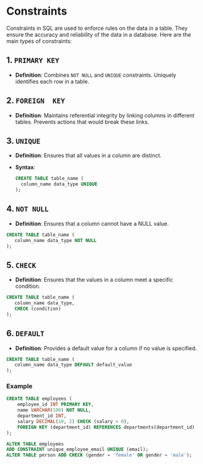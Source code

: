 # Constraints

Constraints in SQL are used to enforce rules on the data in a table. They ensure the accuracy and reliability of the data in a database. Here are the main types of constraints:

## 1. `PRIMARY KEY`

- **Definition**: Combines `NOT NULL` and `UNIQUE` constraints. Uniquely identifies each row in a table.

## 2. `FOREIGN  KEY`

- **Definition**: Maintains referential integrity by linking columns in different tables. Prevents actions that would break these links.

## 3. `UNIQUE`

- **Definition**: Ensures that all values in a column are distinct.
- **Syntax**:

  ```sql
  CREATE TABLE table_name (
    column_name data_type UNIQUE
  );
  ```

## 4. `NOT NULL`

- **Definition**: Ensures that a column cannot have a NULL value.

```sql
CREATE TABLE table_name (
   column_name data_type NOT NULL
);
```

## 5. `CHECK`

- **Definition**: Ensures that the values in a column meet a specific condition.

```sql
CREATE TABLE table_name (
   column_name data_type,
   CHECK (condition)
);
```

## 6. `DEFAULT`

- **Definition**: Provides a default value for a column if no value is specified.

```sql
CREATE TABLE table_name (
   column_name data_type DEFAULT default_value
);
```

### Example

```sql
CREATE TABLE employees (
    employee_id INT PRIMARY KEY,
    name VARCHAR(100) NOT NULL,
    department_id INT,
    salary DECIMAL(10, 2) CHECK (salary > 0),
    FOREIGN KEY (department_id) REFERENCES departments(department_id)
);
```
```sql
ALTER TABLE employees
ADD CONSTRAINT unique_employee_email UNIQUE (email);
ALTER TABLE person ADD CHECK (gender = 'female' OR gender = 'male');
```
